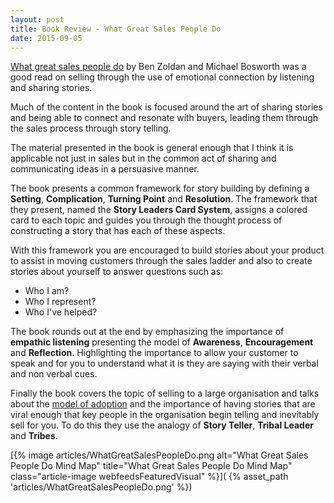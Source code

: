 ```yaml
---
layout: post
title: Book Review - What Great Sales People Do
date: 2015-09-05
---
```


[What great sales people
do](http://amzn.to/2fNfzeG)
by Ben Zoldan and Michael Bosworth was a good read on selling through the use
of emotional connection by listening and sharing stories.

Much of the content in the book is focused around the art of sharing stories
and being able to connect and resonate with buyers, leading them through the
sales process through story telling.

<!--more-->

The material presented in the book is general enough that I think it is
applicable not just in sales but in  the common act of sharing and
communicating ideas in a persuasive manner.

The book presents a common framework for story building by defining a
**Setting**, **Complication**, **Turning Point** and **Resolution**. The
framework that they present, named the **Story Leaders Card System**, assigns a
colored card to each topic and guides you through the thought process of
constructing a story that has each of these aspects.

With this framework you are encouraged to build stories about your product to
assist in moving customers through the sales ladder and also to create stories
about yourself to answer questions such as:

- Who I am?
- Who I represent?
- Who I've helped?

The book rounds out at the end by emphasizing the importance of **empathic
listening** presenting the model of **Awareness**, **Encouragement** and
**Reflection**. Highlighting the importance to allow your customer to speak
and for you to understand what it is they are saying with their verbal and
non verbal cues.

Finally the book covers the topic of selling to a large organisation and talks
about the [model of
adoption](https://en.wikipedia.org/wiki/Technology_adoption_lifecycle) and the
importance of having stories that are viral enough that key people in the
organisation begin telling and inevitably sell for you. To do this they use the
analogy of **Story Teller**, **Tribal Leader** and **Tribes**.

[{% image articles/WhatGreatSalesPeopleDo.png alt="What Great Sales People Do Mind Map" title="What Great Sales People Do Mind Map" class="article-image webfeedsFeaturedVisual" %}](
{% asset_path 'articles/WhatGreatSalesPeopleDo.png' %})
